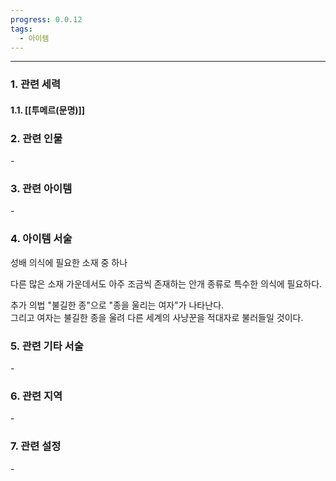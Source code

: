 ```yaml
---
progress: 0.0.12
tags:
  - 아이템
---
```

---
### 1. 관련 세력 
#### 1.1. [[투메르(문명)]]

### 2. 관련 인물
\-
### 3. 관련 아이템
\-

### 4. 아이템 서술
성배 의식에 필요한 소재 중 하나  
  
다른 많은 소재 가운데서도 아주 조금씩 존재하는 안개 종류로 특수한 의식에 필요하다.  
  
추가 의법 "불길한 종"으로 "종을 울리는 여자"가 나타난다.  
그리고 여자는 불길한 종을 울려 다른 세계의 사냥꾼을 적대자로 불러들일 것이다.

### 5. 관련 기타 서술
\-

### 6. 관련 지역
\-
### 7. 관련 설정
\-